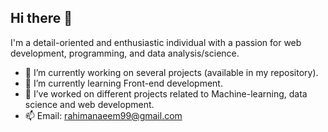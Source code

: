 ## Hi there 👋

I'm a detail-oriented and enthusiastic individual with a passion for web development, programming, and data analysis/science.

- 🔭 I’m currently working on several projects (available in my repository).
- 🌱 I’m currently learning Front-end development. 
- 🚀 I’ve worked on different projects related to Machine-learning, data science and web development.
- 📫 Email: rahimanaeem99@gmail.com
